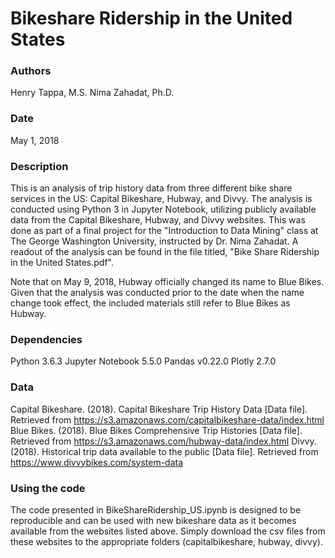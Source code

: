 # Bikeshare Ridership in the United States


### Authors
Henry Tappa, M.S.
Nima Zahadat, Ph.D.

### Date
May 1, 2018

### Description
This is an analysis of trip history data from three different bike share services in the US: Capital Bikeshare, Hubway, and Divvy. The analysis is conducted using Python 3 in Jupyter Notebook, utilizing publicly available data from the Capital Bikeshare, Hubway, and Divvy websites. This was done as part of a final project for the "Introduction to Data Mining" class at The George Washington University, instructed by Dr. Nima Zahadat. A readout of the analysis can be found in the file titled, "Bike Share Ridership in the United States.pdf".

Note that on May 9, 2018, Hubway officially changed its name to Blue Bikes. Given that the analysis was conducted prior to the date when the name change took effect, the included materials still refer to Blue Bikes as Hubway.

### Dependencies
Python 3.6.3
Jupyter Notebook 5.5.0
Pandas v0.22.0
Plotly 2.7.0

### Data
Capital Bikeshare. (2018). Capital Bikeshare Trip History Data [Data file]. Retrieved from https://s3.amazonaws.com/capitalbikeshare-data/index.html
Blue Bikes. (2018). Blue Bikes Comprehensive Trip Histories [Data file]. Retrieved from https://s3.amazonaws.com/hubway-data/index.html
Divvy. (2018). Historical trip data available to the public [Data file]. Retrieved from https://www.divvybikes.com/system-data

### Using the code
The code presented in BikeShareRidership_US.ipynb is designed to be reproducible and can be used with new bikeshare data as it becomes available from the websites listed above. Simply download the csv files from these websites to the appropriate folders (capitalbikeshare, hubway, divvy).
